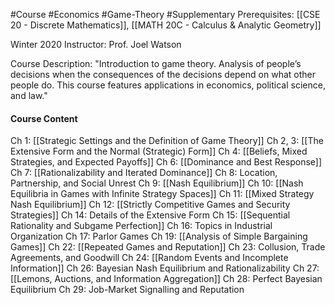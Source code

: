 #Course #Economics #Game-Theory #Supplementary
Prerequisites: [[CSE 20 - Discrete Mathematics]], [[MATH 20C - Calculus & Analytic Geometry]]

Winter 2020
Instructor: Prof. Joel Watson

Course Description: 
"Introduction to game theory. Analysis of people’s decisions when the consequences of the decisions depend on what other people do. This course features applications in economics, political science, and law."

#### Course Content
Ch 1: [[Strategic Settings and the Definition of Game Theory]]
Ch 2, 3: [[The Extensive Form and the Normal (Strategic) Form]]
Ch 4: [[Beliefs, Mixed Strategies, and Expected Payoffs]]
Ch 6: [[Dominance and Best Response]]
Ch 7: [[Rationalizability and Iterated Dominance]]
Ch 8: Location, Partnership, and Social Unrest
Ch 9: [[Nash Equilibrium]]
Ch 10: [[Nash Equilibria in Games with Infinite Strategy Spaces]]
Ch 11: [[Mixed Strategy Nash Equilibrium]]
Ch 12: [[Strictly Competitive Games and Security Strategies]]
Ch 14: Details of the Extensive Form
Ch 15: [[Sequential Rationality and Subgame Perfection]]
Ch 16: Topics in Industrial Organization
Ch 17: Parlor Games
Ch 19: [[Analysis of Simple Bargaining Games]]
Ch 22: [[Repeated Games and Reputation]]
Ch 23: Collusion, Trade Agreements, and Goodwill
Ch 24: [[Random Events and Incomplete Information]]
Ch 26: Bayesian Nash Equilibrium and Rationalizability
Ch 27: [[Lemons, Auctions, and Information Aggregation]]
Ch 28: Perfect Bayesian Equilibrium
Ch 29: Job-Market Signalling and Reputation